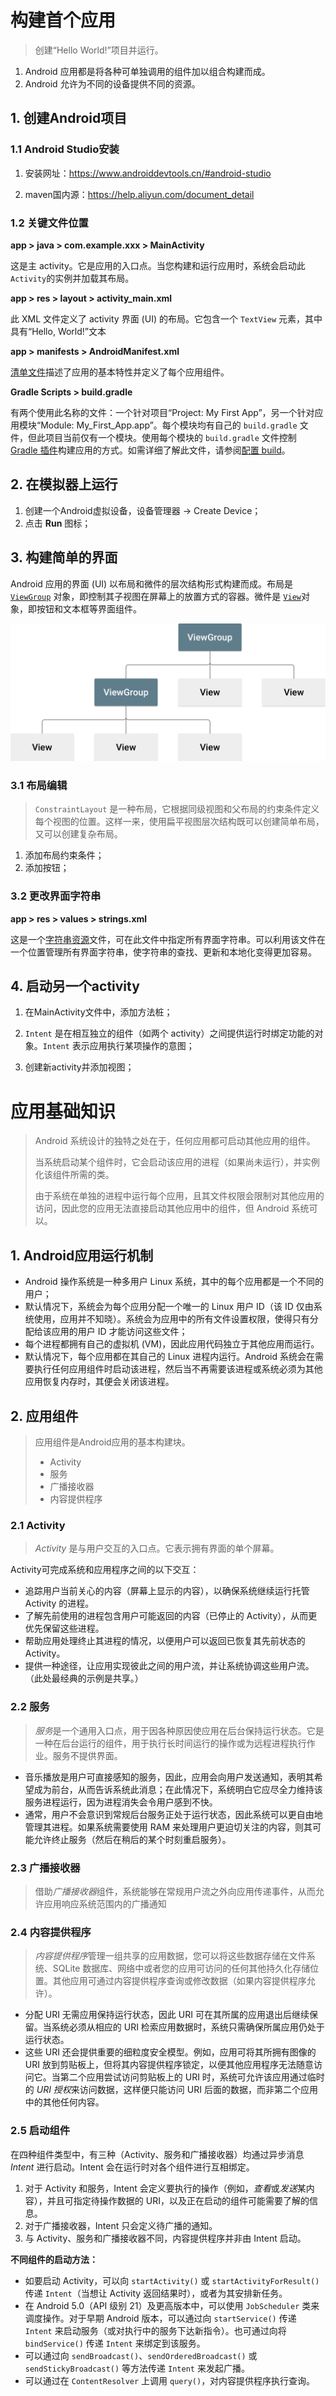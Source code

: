# 构建首个应用

> 创建“Hello World!”项目并运行。

1. Android 应用都是将各种可单独调用的组件加以组合构建而成。
1. Android 允许为不同的设备提供不同的资源。



## 1. 创建Android项目



### 1.1 Android Studio安装

1. 安装网址：https://www.androiddevtools.cn/#android-studio

2. maven国内源：https://help.aliyun.com/document_detail



### 1.2  关键文件位置

**app > java > com.example.xxx > MainActivity**

这是主 activity。它是应用的入口点。当您构建和运行应用时，系统会启动此 `Activity`的实例并加载其布局。

**app > res > layout > activity_main.xml**

此 XML 文件定义了 activity 界面 (UI) 的布局。它包含一个 `TextView` 元素，其中具有“Hello, World!”文本

**app > manifests > AndroidManifest.xml**

[清单文件](https://developer.android.com/guide/topics/manifest/manifest-intro?hl=zh-cn)描述了应用的基本特性并定义了每个应用组件。

**Gradle Scripts > build.gradle**

有两个使用此名称的文件：一个针对项目“Project: My First App”，另一个针对应用模块“Module: My_First_App.app”。每个模块均有自己的 `build.gradle` 文件，但此项目当前仅有一个模块。使用每个模块的 `build.gradle` 文件控制 [Gradle 插件](https://developer.android.com/studio/releases/gradle-plugin?hl=zh-cn)构建应用的方式。如需详细了解此文件，请参阅[配置 build](https://developer.android.com/studio/build?hl=zh-cn#module-level)。



## 2. 在模拟器上运行

1. 创建一个Android虚拟设备，设备管理器 -> Create Device；
2. 点击 **Run** 图标；



## 3. 构建简单的界面

Android 应用的界面 (UI) 以布局和微件的层次结构形式构建而成。布局是 [`ViewGroup`](https://developer.android.com/reference/android/view/ViewGroup?hl=zh-cn) 对象，即控制其子视图在屏幕上的放置方式的容器。微件是 [`View`](https://developer.android.com/reference/android/view/View?hl=zh-cn)对象，即按钮和文本框等界面组件。

![viewgroup_2x](picture/viewgroup_2x.png)



### 3.1 布局编辑

> `ConstraintLayout` 是一种布局，它根据同级视图和父布局的约束条件定义每个视图的位置。这样一来，使用扁平视图层次结构既可以创建简单布局，又可以创建复杂布局。

1. 添加布局约束条件；
2. 添加按钮；



### 3.2 更改界面字符串

**app > res > values > strings.xml**

这是一个[字符串资源](https://developer.android.com/guide/topics/resources/string-resource?hl=zh-cn)文件，可在此文件中指定所有界面字符串。可以利用该文件在一个位置管理所有界面字符串，使字符串的查找、更新和本地化变得更加容易。



## 4. 启动另一个activity

1. 在MainActivity文件中，添加方法桩；
2. `Intent` 是在相互独立的组件（如两个 activity）之间提供运行时绑定功能的对象。`Intent` 表示应用执行某项操作的意图；

3. 创建新activity并添加视图；



# 应用基础知识

> Android 系统设计的独特之处在于，任何应用都可启动其他应用的组件。
>
> 当系统启动某个组件时，它会启动该应用的进程（如果尚未运行），并实例化该组件所需的类。
>
> 由于系统在单独的进程中运行每个应用，且其文件权限会限制对其他应用的访问，因此您的应用无法直接启动其他应用中的组件，但 Android 系统可以。



## 1. Android应用运行机制

- Android 操作系统是一种多用户 Linux 系统，其中的每个应用都是一个不同的用户；
- 默认情况下，系统会为每个应用分配一个唯一的 Linux 用户 ID（该 ID 仅由系统使用，应用并不知晓）。系统会为应用中的所有文件设置权限，使得只有分配给该应用的用户 ID 才能访问这些文件； 
- 每个进程都拥有自己的虚拟机 (VM)，因此应用代码独立于其他应用而运行。
- 默认情况下，每个应用都在其自己的 Linux 进程内运行。Android 系统会在需要执行任何应用组件时启动该进程，然后当不再需要该进程或系统必须为其他应用恢复内存时，其便会关闭该进程。



## 2. 应用组件

> 应用组件是Android应用的基本构建块。
>
> - Activity
> - 服务
> - 广播接收器
> - 内容提供程序



### 2.1 Activity

> *Activity* 是与用户交互的入口点。它表示拥有界面的单个屏幕。

Activity可完成系统和应用程序之间的以下交互：

- 追踪用户当前关心的内容（屏幕上显示的内容），以确保系统继续运行托管 Activity 的进程。
- 了解先前使用的进程包含用户可能返回的内容（已停止的 Activity），从而更优先保留这些进程。
- 帮助应用处理终止其进程的情况，以便用户可以返回已恢复其先前状态的 Activity。
- 提供一种途径，让应用实现彼此之间的用户流，并让系统协调这些用户流。（此处最经典的示例是共享。）



### 2.2 服务

> *服务*是一个通用入口点，用于因各种原因使应用在后台保持运行状态。它是一种在后台运行的组件，用于执行长时间运行的操作或为远程进程执行作业。服务不提供界面。

- 音乐播放是用户可直接感知的服务，因此，应用会向用户发送通知，表明其希望成为前台，从而告诉系统此消息；在此情况下，系统明白它应尽全力维持该服务进程运行，因为进程消失会令用户感到不快。
- 通常，用户不会意识到常规后台服务正处于运行状态，因此系统可以更自由地管理其进程。如果系统需要使用 RAM 来处理用户更迫切关注的内容，则其可能允许终止服务（然后在稍后的某个时刻重启服务）。



### 2.3 广播接收器

> 借助*广播接收器*组件，系统能够在常规用户流之外向应用传递事件，从而允许应用响应系统范围内的广播通知



### 2.4 内容提供程序

> *内容提供程序*管理一组共享的应用数据，您可以将这些数据存储在文件系统、SQLite 数据库、网络中或者您的应用可访问的任何其他持久化存储位置。其他应用可通过内容提供程序查询或修改数据（如果内容提供程序允许）。

- 分配 URI 无需应用保持运行状态，因此 URI 可在其所属的应用退出后继续保留。当系统必须从相应的 URI 检索应用数据时，系统只需确保所属应用仍处于运行状态。
- 这些 URI 还会提供重要的细粒度安全模型。例如，应用可将其所拥有图像的 URI 放到剪贴板上，但将其内容提供程序锁定，以便其他应用程序无法随意访问它。当第二个应用尝试访问剪贴板上的 URI 时，系统可允许该应用通过临时的 *URI 授权*来访问数据，这样便只能访问 URI 后面的数据，而非第二个应用中的其他任何内容。



### 2.5 启动组件

在四种组件类型中，有三种（Activity、服务和广播接收器）均通过异步消息 *Intent* 进行启动。Intent 会在运行时对各个组件进行互相绑定。

1. 对于 Activity 和服务，Intent 会定义要执行的操作（例如，*查看*或*发送*某内容），并且可指定待操作数据的 URI，以及正在启动的组件可能需要了解的信息。
2. 对于广播接收器，Intent 只会定义待广播的通知。
3. 与 Activity、服务和广播接收器不同，内容提供程序并非由 Intent 启动。



**不同组件的启动方法：**

- 如要启动 Activity，可以向 `startActivity()` 或 `startActivityForResult()` 传递 `Intent`（当想让 Activity 返回结果时），或者为其安排新任务。
- 在 Android 5.0（API 级别 21）及更高版本中，可以使用 `JobScheduler` 类来调度操作。对于早期 Android 版本，可以通过向 `startService()` 传递 `Intent` 来启动服务（或对执行中的服务下达新指令）。也可通过向将 `bindService()` 传递 `Intent` 来绑定到该服务。 
- 可以通过向 `sendBroadcast()`、`sendOrderedBroadcast()` 或 `sendStickyBroadcast()` 等方法传递 `Intent` 来发起广播。
- 可以通过在 `ContentResolver` 上调用 `query()`，对内容提供程序执行查询。
